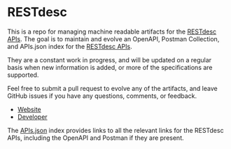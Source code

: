 # RESTdescThis is a repo for managing machine readable artifacts for the [RESTdesc APIs](http://restdesc.org/). The goal is to maintain and evolve an OpenAPI, Postman Collection, and APIs.json index for the [RESTdesc APIs](http://restdesc.org/).They are a constant work in progress, and will be updated on a regular basis when new information is added, or more of the specifications are supported.Feel free to submit a pull request to evolve any of the artifacts, and leave GitHub issues if you have any questions, comments, or feedback.- [Website](http://restdesc.org/)- [Developer](http://restdesc.org/)The [APIs.json](https://github.com/api-evangelist/restdesc/blob/master/apis.json) index provides links to all the relevant links for the RESTdesc APIs, including the OpenAPI and Postman if they are present.